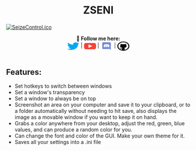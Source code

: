 <h1 align="center">ZSENI</h1>
<a href="https://github.com/Zseni051/SeizeControl_Official">
  <img src="https://raw.githubusercontent.com/Zseni051/SeizeControl_Official/main/colour_2_JmO_icon.ico" align="center" alt="SeizeControl.ico"></a> 
<p align="center">
  <b>🖤 Follow me here:</b><br>
  <a href="https://twitter.com/zseni10">
    <img align="center" src="https://raw.githubusercontent.com/Zseni051/Zseni051/main/Images/Twitter.svg" height="25" width="33"/></a> |
  <a href="http://bit.ly/Zseni-Youtube">
    <img align="center" src="https://raw.githubusercontent.com/Zseni051/Zseni051/main/Images/Youtube.svg" height="25" width="33"/></a> |
  <a href="https://discord.gg/SXng95f">
    <img align="center" src="https://raw.githubusercontent.com/Zseni051/Zseni051/main/Images/Discord.svg" height="25" width="33"/></a> |
  <a href="https://github.com/Zseni051">
    <img align="center" src="https://raw.githubusercontent.com/Zseni051/Zseni051/main/Images/GitHub.svg" height="25" width="33"/></a>
  <br><br>
</p>

## Features:
* Set hotkeys to switch between windows
* Set a window's transparency
* Set a window to always be on top
* Screenshot an area on your computer and save it to your clipboard, or to a folder automatically without needing to hit save, also displays the image as a movable window if you want to keep it on hand.
* Grabs a color anywhere from your desktop, adjust the red, green, blue values, and can produce a random color for you.
* Can change the font and color of the GUI. Make your own theme for it.
* Saves all your settings into a .ini file
